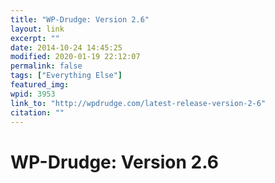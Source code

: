 ```yaml
---
title: "WP-Drudge: Version 2.6"
layout: link
excerpt: ""
date: 2014-10-24 14:45:25
modified: 2020-01-19 22:12:07
permalink: false
tags: ["Everything Else"]
featured_img: 
wpid: 3953
link_to: "http://wpdrudge.com/latest-release-version-2-6"
citation: ""
---
```


# WP-Drudge: Version 2.6


